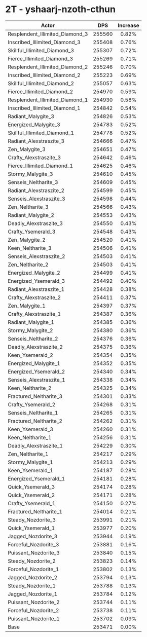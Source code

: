 # 2T - yshaarj-nzoth-cthun
| Actor | DPS | Increase |
|---|:---:|:---:|
|Resplendent_Illimited_Diamond_3|255560|0.82%|
|Inscribed_Illimited_Diamond_3|255408|0.76%|
|Skillful_Illimited_Diamond_3|255307|0.72%|
|Fierce_Illimited_Diamond_3|255269|0.71%|
|Resplendent_Illimited_Diamond_2|255246|0.70%|
|Inscribed_Illimited_Diamond_2|255223|0.69%|
|Skillful_Illimited_Diamond_2|255057|0.63%|
|Fierce_Illimited_Diamond_2|254970|0.59%|
|Resplendent_Illimited_Diamond_1|254930|0.58%|
|Inscribed_Illimited_Diamond_1|254842|0.54%|
|Radiant_Malygite_3|254826|0.53%|
|Energized_Malygite_3|254783|0.52%|
|Skillful_Illimited_Diamond_1|254778|0.52%|
|Radiant_Alexstraszite_3|254666|0.47%|
|Zen_Malygite_3|254651|0.47%|
|Crafty_Alexstraszite_3|254642|0.46%|
|Fierce_Illimited_Diamond_1|254625|0.46%|
|Stormy_Malygite_3|254610|0.45%|
|Senseis_Neltharite_3|254609|0.45%|
|Radiant_Alexstraszite_2|254599|0.45%|
|Senseis_Alexstraszite_3|254598|0.44%|
|Zen_Neltharite_3|254566|0.43%|
|Radiant_Malygite_2|254553|0.43%|
|Deadly_Alexstraszite_3|254550|0.43%|
|Crafty_Ysemerald_3|254548|0.43%|
|Zen_Malygite_2|254520|0.41%|
|Keen_Neltharite_3|254506|0.41%|
|Senseis_Alexstraszite_2|254503|0.41%|
|Zen_Neltharite_2|254503|0.41%|
|Energized_Malygite_2|254499|0.41%|
|Energized_Ysemerald_3|254492|0.40%|
|Radiant_Alexstraszite_1|254428|0.38%|
|Crafty_Alexstraszite_2|254411|0.37%|
|Zen_Malygite_1|254397|0.37%|
|Crafty_Alexstraszite_1|254387|0.36%|
|Radiant_Malygite_1|254385|0.36%|
|Stormy_Malygite_2|254380|0.36%|
|Senseis_Neltharite_2|254376|0.36%|
|Deadly_Alexstraszite_2|254375|0.36%|
|Keen_Ysemerald_2|254354|0.35%|
|Energized_Malygite_1|254352|0.35%|
|Energized_Ysemerald_2|254340|0.34%|
|Senseis_Alexstraszite_1|254338|0.34%|
|Keen_Neltharite_2|254325|0.34%|
|Fractured_Neltharite_3|254301|0.33%|
|Crafty_Ysemerald_2|254268|0.31%|
|Senseis_Neltharite_1|254265|0.31%|
|Fractured_Neltharite_2|254262|0.31%|
|Keen_Ysemerald_3|254260|0.31%|
|Keen_Neltharite_1|254256|0.31%|
|Deadly_Alexstraszite_1|254229|0.30%|
|Zen_Neltharite_1|254217|0.29%|
|Stormy_Malygite_1|254213|0.29%|
|Keen_Ysemerald_1|254187|0.28%|
|Energized_Ysemerald_1|254181|0.28%|
|Quick_Ysemerald_3|254174|0.28%|
|Quick_Ysemerald_2|254171|0.28%|
|Crafty_Ysemerald_1|254150|0.27%|
|Fractured_Neltharite_1|254014|0.21%|
|Steady_Nozdorite_3|253991|0.21%|
|Quick_Ysemerald_1|253977|0.20%|
|Jagged_Nozdorite_3|253944|0.19%|
|Forceful_Nozdorite_3|253881|0.16%|
|Puissant_Nozdorite_3|253840|0.15%|
|Steady_Nozdorite_2|253823|0.14%|
|Forceful_Nozdorite_1|253802|0.13%|
|Jagged_Nozdorite_2|253794|0.13%|
|Steady_Nozdorite_1|253788|0.13%|
|Jagged_Nozdorite_1|253784|0.12%|
|Puissant_Nozdorite_2|253744|0.11%|
|Forceful_Nozdorite_2|253738|0.11%|
|Puissant_Nozdorite_1|253702|0.09%|
|Base|253471|0.00%|
